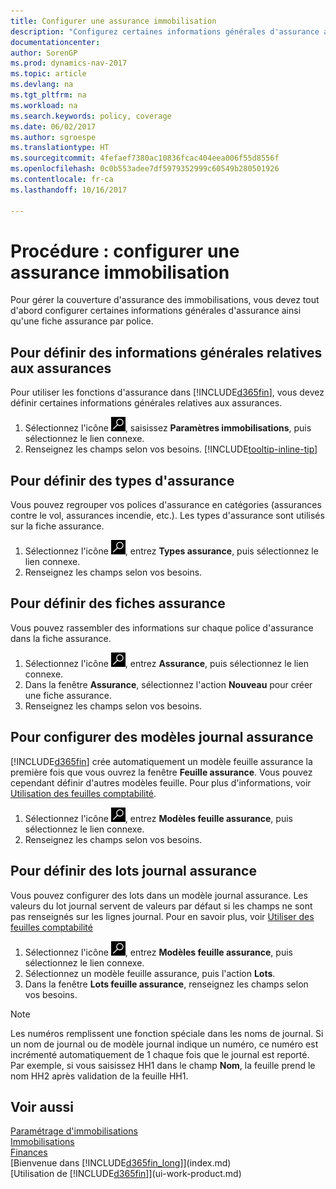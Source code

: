 ```yaml
---
title: Configurer une assurance immobilisation
description: "Configurez certaines informations générales d'assurance ainsi qu'une fiche assurance par police pour gérer la couverture d'assurance des immobilisations."
documentationcenter: 
author: SorenGP
ms.prod: dynamics-nav-2017
ms.topic: article
ms.devlang: na
ms.tgt_pltfrm: na
ms.workload: na
ms.search.keywords: policy, coverage
ms.date: 06/02/2017
ms.author: sgroespe
ms.translationtype: HT
ms.sourcegitcommit: 4fefaef7380ac10836fcac404eea006f55d8556f
ms.openlocfilehash: 0c0b553adee7df5979352999c60549b280501926
ms.contentlocale: fr-ca
ms.lasthandoff: 10/16/2017

---
```

# <a name="how-to-set-up-fixed-asset-insurance"></a>Procédure : configurer une assurance immobilisation
Pour gérer la couverture d'assurance des immobilisations, vous devez tout d'abord configurer certaines informations générales d'assurance ainsi qu'une fiche assurance par police.

## <a name="to-set-up-general-insurance-information"></a>Pour définir des informations générales relatives aux assurances
Pour utiliser les fonctions d'assurance dans [!INCLUDE[d365fin](includes/d365fin_md.md)], vous devez définir certaines informations générales relatives aux assurances.  

1. Sélectionnez l'icône ![Page ou état pour la recherche](media/ui-search/search_small.png "icône Page ou état pour la recherche"), saisissez **Paramètres immobilisations**, puis sélectionnez le lien connexe.  
2. Renseignez les champs selon vos besoins. [!INCLUDE[tooltip-inline-tip](includes/tooltip-inline-tip_md.md)]  

## <a name="to-set-up-insurance-types"></a>Pour définir des types d'assurance
Vous pouvez regrouper vos polices d'assurance en catégories (assurances contre le vol, assurances incendie, etc.). Les types d'assurance sont utilisés sur la fiche assurance.

1. Sélectionnez l'icône ![Page ou état pour la recherche](media/ui-search/search_small.png "Page ou état pour la recherche"), entrez **Types assurance**, puis sélectionnez le lien connexe.  
2. Renseignez les champs selon vos besoins.

## <a name="to-set-up-insurance-cards"></a>Pour définir des fiches assurance
Vous pouvez rassembler des informations sur chaque police d'assurance dans la fiche assurance.  

1. Sélectionnez l'icône ![Page ou état pour la recherche](media/ui-search/search_small.png "Page ou état pour la recherche"), entrez **Assurance**, puis sélectionnez le lien connexe.  
2. Dans la fenêtre **Assurance**, sélectionnez l'action **Nouveau** pour créer une fiche assurance.  
3. Renseignez les champs selon vos besoins.

## <a name="to-set-up-insurance-journal-templates"></a>Pour configurer des modèles journal assurance
[!INCLUDE[d365fin](includes/d365fin_md.md)] crée automatiquement un modèle feuille assurance la première fois que vous ouvrez la fenêtre **Feuille assurance**. Vous pouvez cependant définir d'autres modèles feuille. Pour plus d'informations, voir [Utilisation des feuilles comptabilité](ui-work-general-journals.md).  

1. Sélectionnez l'icône ![Page ou état pour la recherche](media/ui-search/search_small.png "Page ou état pour la recherche"), entrez **Modèles feuille assurance**, puis sélectionnez le lien connexe.  
2. Renseignez les champs selon vos besoins.

## <a name="to-set-up-insurance-journal-batches"></a>Pour définir des lots journal assurance
Vous pouvez configurer des lots dans un modèle journal assurance. Les valeurs du lot journal servent de valeurs par défaut si les champs ne sont pas renseignés sur les lignes journal. Pour en savoir plus, voir [Utiliser des feuilles comptabilité](ui-work-general-journals.md)  

1. Sélectionnez l'icône ![Page ou état pour la recherche](media/ui-search/search_small.png "Page ou état pour la recherche"), entrez **Modèles feuille assurance**, puis sélectionnez le lien connexe.  
2. Sélectionnez un modèle feuille assurance, puis l'action **Lots**.
3. Dans la fenêtre **Lots feuille assurance**, renseignez les champs selon vos besoins.

> [!NOTE]  
>   Les numéros remplissent une fonction spéciale dans les noms de journal. Si un nom de journal ou de modèle journal indique un numéro, ce numéro est incrémenté automatiquement de 1 chaque fois que le journal est reporté. Par exemple, si vous saisissez HH1 dans le champ **Nom**, la feuille prend le nom HH2 après validation de la feuille HH1.

## <a name="see-also"></a>Voir aussi
[Paramétrage d'immobilisations](fa-setup.md)  
[Immobilisations](fa-manage.md)  
[Finances](finance.md)  
[Bienvenue dans [!INCLUDE[d365fin_long](includes/d365fin_long_md.md)]](index.md)  
[Utilisation de [!INCLUDE[d365fin](includes/d365fin_md.md)]](ui-work-product.md)

